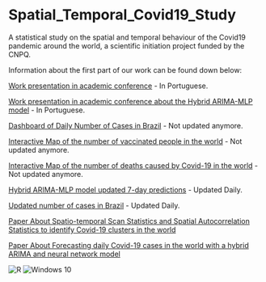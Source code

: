# Spatial_Temporal_Covid19_Study
A statistical study on the spatial and temporal behaviour of the Covid19 pandemic around the world, a scientific initiation project funded by the CNPQ.

Information about the first part of our work can be found down below:

[Work presentation in academic conference](https://www.youtube.com/watch?v=FCoJmHohb1A&t=8s) - In Portuguese.

[Work presentation in academic conference about the Hybrid ARIMA-MLP model](https://www.youtube.com/watch?v=TSYJ_ds4XO4) - In Portuguese.

[Dashboard of Daily Number of Cases in Brazil](https://rpubs.com/marrea/br_daily_cases) - Not updated anymore.

[Interactive Map of the number of vaccinated people in the world](https://rpubs.com/marrea/vaccines) - Not updated anymore.

[Interactive Map of the number of deaths caused by Covid-19 in the world](https://rpubs.com/marrea/covideaths) - Not updated anymore.

[Hybrid ARIMA-MLP model updated 7-day predictions](https://lucasufba.shinyapps.io/Live_dashboard/) - Updated Daily. 

[Updated number of cases in Brazil](https://lucasufba.shinyapps.io/Mapa_Brasil/) - Updated Daily.

[Paper About Spatio-temporal Scan Statistics and Spatial Autocorrelation Statistics to identify Covid-19 clusters in the world](https://www.sciencedirect.com/science/article/pii/S1877584521000605)

[Paper About Forecasting daily Covid-19 cases in the world with a hybrid ARIMA and neural network model](https://www.sciencedirect.com/science/article/pii/S1568494622004938)

![R](https://img.shields.io/badge/r-%23276DC3.svg?style=for-the-badge&logo=r&logoColor=white) 	![Windows 10](https://img.shields.io/badge/Windows-0078D6?style=for-the-badge&logo=windows&logoColor=white)
